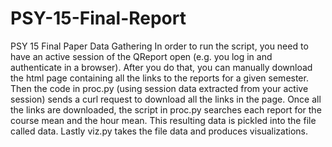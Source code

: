 # PSY-15-Final-Report
PSY 15 Final Paper Data Gathering 
In order to run the script, you need to have an active session of the QReport open (e.g. you log in and authenticate in a browser). After you do that, you can manually download the html page containing all the links to the reports for a given semester. Then the code in proc.py (using session data extracted from your active session) sends a curl request to download all the links in the page. Once all the links are downloaded, the script in proc.py searches each report for the course mean and the hour mean. This resulting data is pickled into the file called data. Lastly viz.py takes the file data and produces visualizations. 
